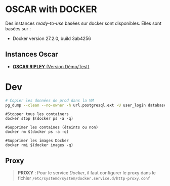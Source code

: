 # OSCAR with DOCKER

Des instances *ready-to-use* basées sur docker sont disponibles. Elles sont basées sur : 

 - Docker version 27.2.0, build 3ab4256

## Instances Oscar

 - [**OSCAR RIPLEY** (Version Démo/Test)](./ripley-demo/README.md)    

# Dev

```bash
# Copier les données de prod dans la VM
pg_dump --clean --no-owner -h url.postgresql.ext -U user_login database > local/dev/postgresql/install-oscar.sql
```

```shell
#Stopper tous les containers
docker stop $(docker ps -a -q)
```

```shell
#Supprimer les containes (éteints ou non)
docker rm $(docker ps -a -q)
```

```shell
#Supprimer les images Docker
docker rmi $(docker images -q)
```

## Proxy

> **PROXY** :
> Pour le service *Docker*, il faut configurer le proxy dans le fichier `/etc/systemd/system/docker.service.d/http-proxy.conf`


